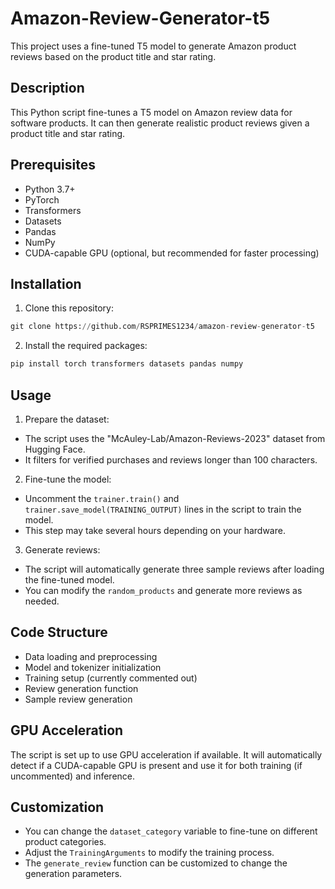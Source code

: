 # Amazon-Review-Generator-t5
This project uses a fine-tuned T5 model to generate Amazon product reviews based on the product title and star rating.  
## Description  

This Python script fine-tunes a T5 model on Amazon review data for software products. It can then generate realistic product reviews given a product title and star rating.

## Prerequisites

- Python 3.7+
- PyTorch
- Transformers
- Datasets
- Pandas
- NumPy
- CUDA-capable GPU (optional, but recommended for faster processing)

## Installation

1. Clone this repository:
```python
git clone https://github.com/RSPRIMES1234/amazon-review-generator-t5
```
2. Install the required packages:
```python
pip install torch transformers datasets pandas numpy
```

## Usage

1. Prepare the dataset:
- The script uses the "McAuley-Lab/Amazon-Reviews-2023" dataset from Hugging Face.
- It filters for verified purchases and reviews longer than 100 characters.

2. Fine-tune the model:
- Uncomment the `trainer.train()` and `trainer.save_model(TRAINING_OUTPUT)` lines in the script to train the model.
- This step may take several hours depending on your hardware.

3. Generate reviews:
- The script will automatically generate three sample reviews after loading the fine-tuned model.
- You can modify the `random_products` and generate more reviews as needed.

## Code Structure

- Data loading and preprocessing
- Model and tokenizer initialization
- Training setup (currently commented out)
- Review generation function
- Sample review generation

## GPU Acceleration

The script is set up to use GPU acceleration if available. It will automatically detect if a CUDA-capable GPU is present and use it for both training (if uncommented) and inference.

## Customization

- You can change the `dataset_category` variable to fine-tune on different product categories.
- Adjust the `TrainingArguments` to modify the training process.
- The `generate_review` function can be customized to change the generation parameters.

